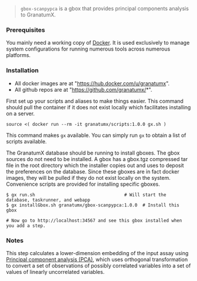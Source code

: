 > `gbox-scanpypca` is a gbox that provides principal components analysis to GranatumX.



### Prerequisites

You mainly need a working copy of [Docker](http://docker.com). It is used
exclusively to manage system configurations for running numerous tools
across numerous platforms.

### Installation

* All docker images are at "https://hub.docker.com/u/granatumx".
* All github repos are at "https://github.com/granatumx/*".

First set up your scripts and aliases to make things easier. This command should pull the container if
it does not exist locally which facilitates installing on a server.

```
source <( docker run --rm -it granatumx/scripts:1.0.0 gx.sh )
```

This command makes `gx` available. You can simply run `gx` to obtain a list of scripts available.

The GranatumX database should be running to install gboxes. The gbox sources do not need to be installed.
A gbox has a gbox.tgz compressed tar file in the root directory which the installer copies out and uses
to deposit the preferences on the database. Since these gboxes are in fact docker images, they will be
pulled if they do not exist locally on the system. Convenience scripts are provided for installing specific gboxes.


```
$ gx run.sh                                  # Will start the database, taskrunner, and webapp
$ gx installGbox.sh granatumx/gbox-scanpypca:1.0.0  # Install this gbox

# Now go to http://localhost:34567 and see this gbox installed when you add a step.
```

### Notes

This step calculates a lower-dimension embedding of the input assay using
    [Principal component analysis (PCA)](https://en.wikipedia.org/wiki/Principal_component_analysis), which
    uses orthogonal transformation to convert a set of observations of possibly
    correlated variables into a set of values of linearly uncorrelated
    variables.

